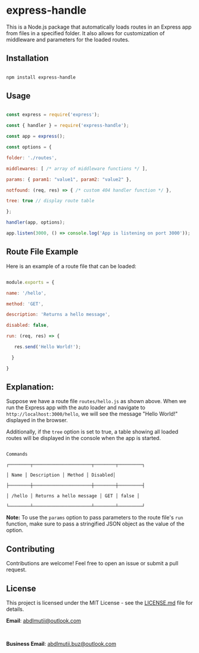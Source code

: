 # express-handle

This is a Node.js package that automatically loads routes in an Express app from files in a specified folder. It also allows for customization of middleware and parameters for the loaded routes.

## Installation

```sh

npm install express-handle

```

## Usage

```js

const express = require('express');

const { handler } = require('express-handle');

const app = express();

const options = {

folder: './routes',

middlewares: [ /* array of middleware functions */ ],

params: { param1: "value1", param2: "value2" },

notfound: (req, res) => { /* custom 404 handler function */ },

tree: true // display route table

};

handler(app, options);

app.listen(3000, () => console.log('App is listening on port 3000'));

```

## Route File Example

Here is an example of a route file that can be loaded:

```js

module.exports = {

name: '/hello',

method: 'GET',

description: 'Returns a hello message',

disabled: false,

run: (req, res) => {

   res.send('Hello World!');

  }

}

```

## Explanation:

Suppose we have a route file `routes/hello.js` as shown above. When we run the Express app with the auto loader and navigate to `http://localhost:3000/hello`, we will see the message "Hello World!" displayed in the browser.

Additionally, if the `tree` option is set to true, a table showing all loaded routes will be displayed in the console when the app is started.

```

Commands

┌────────┬──────────────────────┬────────┬─────────┐

│ Name │ Description │ Method │ Disabled│

├────────┼──────────────────────┼────────┼─────────┤

│ /hello │ Returns a hello message │ GET │ false │

└────────┴──────────────────────┴────────┴─────────┘

```

**Note:** To use the `params` option to pass parameters to the route file's `run` function, make sure to pass a stringified JSON object as the value of the option.

## Contributing

Contributions are welcome! Feel free to open an issue or submit a pull request.

## License

This project is licensed under the MIT License - see the [LICENSE.md](LICENSE.md) file for details.
<br>

**Email**: [abdlmutii@outlook.com](mailto:abdlmutii@outlook.com)

<br>

**Business Email**: [abdlmutii.buz@outlook.com](mailto:abdlmutii.buz@outlook.com)
